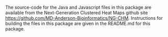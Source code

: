 The source-code for the Java and Javascript files in this package are available from the Next-Generation Clustered Heat Maps github site https://github.com/MD-Anderson-Bioinformatics/NG-CHM.
Instructions for building the files in this package are given in the README.md for this package.
